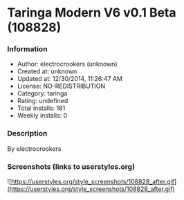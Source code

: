 # Taringa Modern V6 v0.1 Beta (108828)

### Information
- Author: electrocrookers (unknown)
- Created at: unknown
- Updated at: 12/30/2014, 11:26:47 AM
- License: NO-REDISTRIBUTION
- Category: taringa
- Rating: undefined
- Total installs: 181
- Weekly installs: 0


### Description
By electrocrookers


### Screenshots (links to userstyles.org)
![https://userstyles.org/style_screenshots/108828_after.gif](https://userstyles.org/style_screenshots/108828_after.gif)


